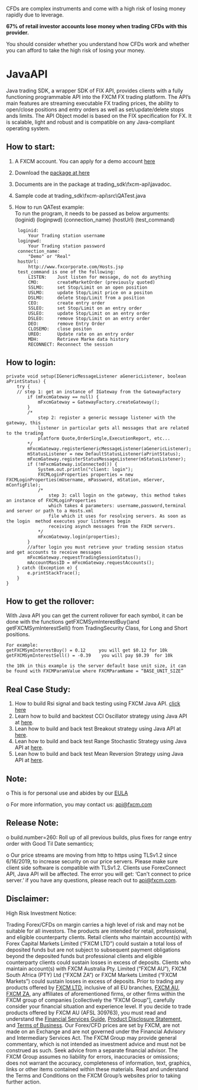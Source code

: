 CFDs are complex instruments and come with a high risk of losing money rapidly due to leverage.

**67% of retail investor accounts lose money when trading CFDs with this provider.**

You should consider whether you understand how CFDs work and whether you can afford to take the high risk of losing your money.

# JavaAPI

Java trading SDK, a wrapper SDK of FIX API, provides clients with a fully functioning programmable API into the FXCM FX trading platform. The API’s main features are streaming executable FX trading prices, the ability to open/close positions and entry orders as well as set/update/delete stops ands limits. The API Object model is based on the FIX specification for FX. It is scalable, light and robust and is compatible on any Java-compliant operating system.

## How to start:
1) A FXCM account. You can apply for a demo account [here](https://www.fxcm.com/uk/algorithmic-trading/api-trading/)
2) Download the [package at here](https://apiwiki.fxcorporate.com/api/java/trading_sdk.zip)
3) Documents are in the package at trading_sdk\fxcm-api\javadoc.
4) Sample code at trading_sdk\fxcm-api\src\QATest.java
5) How to run QATest example:  
To run the program, it needs to be passed as below arguments:  
(loginid) (loginpwd) (connection_name) (hostUrl) (test_command) 	  	

		loginid: 
		   	Your Trading station username
		loginpwd:
		   	Your Trading station password
		connection_name:
		   	"Demo" or "Real"  
		hostUrl: 
		  	http://www.fxcorporate.com/Hosts.jsp 
		test_command is one of the following:
     		LISTEN:    Just listen for message, do not do anything
		 	CMO:       createMarketOrder (previously quoted)
		 	SSLMO:     set Stop/Limit on an open position
		 	USLMO:     update Stop/Limit price on a positon 
		 	DSLMO:     delete Stop/Limit from a position
		 	CEO:       create entry order 
		 	SSLEO:     set Stop/Limit on an entry order
		 	USLEO:     update Stop/Limit on an entry order
		 	DSLEO:     remove Stop/Limit on an entry order
		 	DEO:       remove Entry Order
		 	CLOSEMO:   close positon
		 	UREO:      Update rate on an entry order
			MDH:	   Retrieve Marke data history
			RECONNECT: Reconnect the session

## How to login:

    private void setup(IGenericMessageListener aGenericListener, boolean aPrintStatus) {
        try {
		// step 1: get an instance of IGateway from the GatewayFactory
            if (mFxcmGateway == null) {
                mFxcmGateway = GatewayFactory.createGateway();
            }
            /*
                step 2: register a generic message listener with the gateway, this
                listener in particular gets all messages that are related to the trading
                platform Quote,OrderSingle,ExecutionReport, etc...
            */
            mFxcmGateway.registerGenericMessageListener(aGenericListener);
            mStatusListener = new DefaultStatusListener(aPrintStatus);
            mFxcmGateway.registerStatusMessageListener(mStatusListener);
            if (!mFxcmGateway.isConnected()) {
                System.out.println("client: login");
                FXCMLoginProperties properties = new FXCMLoginProperties(mUsername, mPassword, mStation, mServer, mConfigFile);
                /*
                    step 3: call login on the gateway, this method takes an instance of FXCMLoginProperties
                    which takes 4 parameters: username,password,terminal and server or path to a Hosts.xml
                    file which it uses for resolving servers. As soon as the login  method executes your listeners begin
                    receiving asynch messages from the FXCM servers.
                */
                mFxcmGateway.login(properties);
            }
            //after login you must retrieve your trading session status and get accounts to receive messages
            mFxcmGateway.requestTradingSessionStatus();
            mAccountMassID = mFxcmGateway.requestAccounts();
        } catch (Exception e) {
            e.printStackTrace();
        }
    }

## How to get the rollover:

With Java API you can get the current rollover for each symbol, it can be done with the functions getFXCMSymInterestBuy()and getFXCMSymInterestSell() from TradingSecurity Class,  for Long and Short positions.

	For example:
	getFXCMSymInterestBuy() = 0.12     you will get $0.12 for 10k
	getFXCMSymInterestSell() = -0.39    you will pay $0.39  for 10k

	the 10k in this example is the server default base unit size, it can be found with FXCMParamValue where FXCMParamName = “BASE_UNIT_SIZE”

## Real Case Study:
1. How to build Rsi signal and back testing using FXCM Java API. <a href="https://apiwiki.fxcorporate.com/api/StrategyRealCaseStudy/JavaAPI/FXCM_Java_API_Tutorial_RsiSignal_Strategy.zip" target="_blank"> click here</a>
2. Learn how to build and backtest CCI Oscillator strategy using Java API at <a href="https://apiwiki.fxcorporate.com/api/StrategyRealCaseStudy/JavaAPI/CCIOscillatorStrategy-2.zip">here</a>.
3. Lean how to build and back test Breakout strategy using Java API at <a href="https://apiwiki.fxcorporate.com/api/StrategyRealCaseStudy/JavaAPI/BreakOutStrategy_JavaAPI.zip">here</a>. 
4. Lean how to build and back test Range Stochastic Strategy using Java API at <a href="https://apiwiki.fxcorporate.com/api/StrategyRealCaseStudy/JavaAPI/RangeStochasticStrategy.zip">here</a>. 
5. Lean how to build and back test Mean Reversion Strategy using Java API at <a href="https://apiwiki.fxcorporate.com/api/StrategyRealCaseStudy/JavaAPI/MeanReversionStrategy.zip">here</a>. 

## Note:
o	This is for personal use and abides by our [EULA](https://www.fxcm.com/uk/forms/eula/)

o	For more information, you may contact us: api@fxcm.com

## Release Note:
o	build.number=260: Roll up of all previous builds, plus fixes for range entry order with Good Til Date semantics;

o	Our price streams are moving from http to https using TLSv1.2 since 6/16/2019, to increase security on our price servers. 
	Please make sure client side software is compatible with TLSv1.2.
	Clients use ForexConnect API, Java API will be affected.
	The error you will get: ‘Can't connect to price server.’
	if you have any questions, please reach out to api@fxcm.com.

## Disclaimer:

High Risk Investment Notice: 

Trading Forex/CFDs on margin carries a high level of risk and may not be suitable for all investors. The products are intended for retail, professional, and eligible counterparty clients. Retail clients who maintain account(s) with Forex Capital Markets Limited (“FXCM LTD”) could sustain a total loss of deposited funds but are not subject to subsequent payment obligations beyond the deposited funds but professional clients and eligible counterparty clients could sustain losses in excess of deposits. Clients who maintain account(s) with FXCM Australia Pty. Limited (“FXCM AU”), FXCM South Africa (PTY) Ltd (“FXCM ZA”) or FXCM Markets Limited (“FXCM Markets”) could sustain losses in excess of deposits. Prior to trading any products offered by [FXCM LTD](https://www.fxcm.com/uk/), inclusive of all EU branches, [FXCM AU](https://www.fxcm.com/au/), [FXCM ZA](https://www.fxcm.com/za/), any affiliates of aforementioned firms, or other firms within the FXCM group of companies [collectively the “FXCM Group”], carefully consider your financial situation and experience level. If you decide to trade products offered by FXCM AU (AFSL 309763), you must read and understand the [Financial Services Guide](https://docs.fxcorporate.com/financial-services-guide-au.pdf), [Product Disclosure Statement](https://www.fxcm.com/au/legal/product-disclosure-statements/), and [Terms of Business](https://docs.fxcorporate.com/tob_au_en.pdf). Our Forex/CFD prices are set by FXCM, are not made on an Exchange and are not governed under the Financial Advisory and Intermediary Services Act. The FXCM Group may provide general commentary, which is not intended as investment advice and must not be construed as such. Seek advice from a separate financial advisor. The FXCM Group assumes no liability for errors, inaccuracies or omissions; does not warrant the accuracy, completeness of information, text, graphics, links or other items contained within these materials. Read and understand the Terms and Conditions on the FXCM Group’s websites prior to taking further action. 
